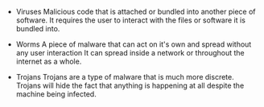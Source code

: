  - Viruses
 Malicious code that is attached or bundled into another piece of software.
 It requires the user to interact with the files or software it is bundled into.
 
 - Worms
 A piece of malware that can act on it's own and spread without any user interaction
 It can spread inside a network or throughout the internet as a whole.
 
 - Trojans
 Trojans are a type of malware that is much more discrete. 
 Trojans will hide the fact that anything is happening at all despite the machine being infected.
 